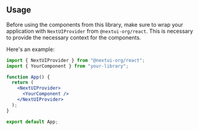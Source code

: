 ## Usage

Before using the components from this library, make sure to wrap your application with `NextUIProvider` from `@nextui-org/react`. This is necessary to provide the necessary context for the components.

Here's an example:

```jsx
import { NextUIProvider } from "@nextui-org/react";
import { YourComponent } from "your-library";

function App() {
  return (
    <NextUIProvider>
      <YourComponent />
    </NextUIProvider>
  );
}

export default App;
```
